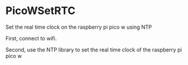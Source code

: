# PicoWSetRTC
Set the real time clock on the raspberry pi pico w using NTP

First, connect to wifi.

Second, use the NTP library to set the real time clock of the raspberry pi pico w
